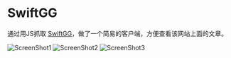# SwiftGG

通过用JS抓取 [SwiftGG](http://swift.gg)，做了一个简易的客户端，方便查看该网站上面的文章。

![ScreenShot1](http://i.imgur.com/mH8B7Pf.png)
![ScreenShot2](http://i.imgur.com/FZ2zQ5J.png)
![ScreenShot3](http://i.imgur.com/FPk2uLt.png)

